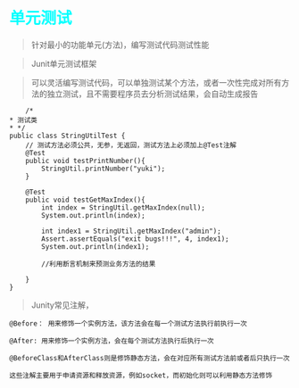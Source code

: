 <style>
h1 {
    color: aqua;
}
h2{
    color: rgb(0, 181, 201);
}
h3,h4 {
    color: #FF70DB93;    
}
</style>


# 单元测试

> 针对最小的功能单元(方法)，编写测试代码测试性能

> Junit单元测试框架

> 可以灵活编写测试代码，可以单独测试某个方法，或者一次性完成对所有方法的独立测试，且不需要程序员去分析测试结果，会自动生成报告



        /*
    * 测试类
    * */
    public class StringUtilTest {
        // 测试方法必须公共，无参，无返回，测试方法上必须加上@Test注解
        @Test
        public void testPrintNumber(){
            StringUtil.printNumber("yuki");
        }

        @Test
        public void testGetMaxIndex(){
            int index = StringUtil.getMaxIndex(null);
            System.out.println(index);

            int index1 = StringUtil.getMaxIndex("admin");
            Assert.assertEquals("exit bugs!!!", 4, index1);
            System.out.println(index1);

            //利用断言机制来预测业务方法的结果

        }
    }



> Junity常见注解，

    @Before： 用来修饰一个实例方法，该方法会在每一个测试方法执行前执行一次

    @After: 用来修饰一个实例方法，会在每个测试方法执行后执行一次

    @BeforeClass和AfterClass则是修饰静态方法，会在对应所有测试方法前或者后只执行一次

    这些注解主要用于申请资源和释放资源，例如socket，而初始化则可以利用静态方法修饰

    